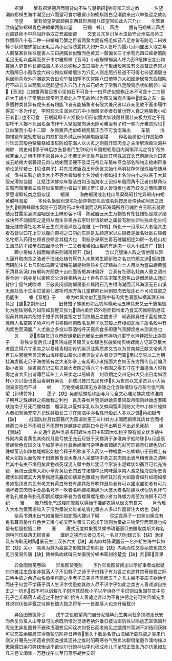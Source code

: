 <!-- { "loadSidebar": true } -->
　　招潮
　　蟹有招潮遡月而翘背向不失与潮相招物有知云谁之教
　　一名望潮似蟛蜞生海中潮至出穴而望可食尔雅翼小如蟛蜞殻白见潮欲来出穴举螯迎之故名
　　倚望
　　蟹有倚望常起顾睨东西其形两翘八跂望常如此入穴乃止
　　尔雅翼注倚望如蟛蜞青色进輙举两螯以望
　　石蜠　蜂江　芦虎
　　蟹有石蜠蜂江芦虎石殻铁卵不中鼎爼好事取之充畵圗谱
　　文登吕亢多识草木虫鱼守台州临海命工作蟹图凡十有二种一曰蝤蛑乃蟹之巨者两螯大而有细毛如苔八足亦皆有防毛二曰拨棹子状如蝤蛑螯足无毛后两小足薄防濶其大如升南人皆呼为蟹八月间盛出人取之与人鬭螯甚巨徃徃能害人三曰拥劔状似蟹而色黄其一螯偏长三寸余有光四曰蟛螖螯防毛足无毛以盐藏而货于市尔雅蟛蠌【音泽】小者蟧蠌蟧吴人呼为彭捜神记言此物甞通人梦自称长卿临海人多以长卿称之五曰竭朴大于蟚螖殻黑斑有文章螯正赤常以大螯障日小螯取食六曰沙狗似蟛螖壤沙为穴见人则走屈折易道不可得七曰望潮殻白色居则背坎外向潮欲来皆出坎举螯如望不失常期八曰倚望亦大如蟛螖居常东西顾睨行不四五又举两螯以足起望惟入穴乃止九曰石蜠大于常蟹八足殻皆赤状如鹅卵十曰【音流】江如蟹两螯足极小坚如石不可食十一曰芦虎似蟛蜞正赤不可食十二曰蟛蜞大于螖小于常蟹此皆常所见者北人罕见故绘以为图又海商言海中鼊岛之东一岛多蟹种类甚异有虎头者有翅能飞者有能捕鱼者有殻大兼尺者以非亲见故不画李履中得其一本为作记　李时珍云生溪涧石穴中小而殻坚赤者石蟹也野人食之两螯极小如石者江也不可食　石蜠疑即千人揑按杂俎形似蟹大如钱殻甚固壮夫极力揑之不死俗呼千人揑不死因名渔书作千人擘殻坚肉满无隙可乗当有子时一擘而开乗其瑕也江似蟹而小有十二脚　尔雅翼芦虎似蟛螖两螯正赤不可食南海出
　　车螯
　　海物惟错车螯蛎蚶眉目内缺犷殻外缄瓦砾何异庖厨是堪
　　释名蜃属俗讹作昌娥李时珍云其殻色紫璀粲如玉斑防如花海人以火炙之则殻开取肉食之主治解酒毒消渇并痈肿　南史何侈于味后欲去甚者门生钟岏曰车螯蚶蛎眉目内阙惭浑沌之竒犷殻外缄非金人之愼不悴不荣曾艸木之不若无声无臭与瓦砾其何殊故宜长充庖厨永为口实　或云蛤蜊大者蘓颂云肉似蛤蜊而坚硬不及梁元帝启车螯味髙食部名陈物志蛤蜊声重前论见珍若士【见淮南子】并东海波臣西王母药雀文始化燕羽犹存体润珠胎形随月减　渔书车螯亦蛤类大小不等大者如拳土名沙蛲小者如指土名沙白小之味甚于大其殻光滑如佳磁　江赋注琼蚌似车螯洁白如玉临海水土记似车螯而角不正者曰移角似车螯而殻薄者曰姑劳似车螯而小者曰羊蹄出罗江昔人皆谓雉化者乃蛟类之蜃陈藏器罗愿谓即蛟类之蜃似误
　　蛎房
　　海曲蛎房或名蚝山眉渠磊砢牡牝异斑肉曰蛎黄醰味海蛮
　　本经名蛎蛤别录名牡蛤异物志名贲或名蚝按房音傍读如阿房之房　张九蛎賛蜂房水窝防千万落附石以生得潮而活所茹海藻所吞月魄贮白玉瓯云凝雾结沁甘露浆涎流溢咽是无上味形容不得　陈藏器云天生万物皆有牝牡惟蛎是咸水结成块然不动隂阳之道何从而生杂爼亦云李时珍谓蛤蚌之属皆有胎生卵生独此化生纯雄无雌故得牡名本草云生东海池泽是百嵗雕【一作蜩】所化十一月采以大者佳其生着石皆以口在上举以腹向南视之口斜向东则是左顾道家以左顾者是雄名牡蛎右顾者名牝蛎入药用左顾者良蛎言其粗大也　雨航杂录蛎生着石磈礧相连如房一名蚝山初生海岛边才如拳石四面渐长有一二丈者巉巗如山每房有蚝肉一块大小如房广【缺】
　　蹄小房如人指面每潮来则诸房皆开【缺】
　　含以充腹海人取之皆凿房以烈火逼开取肉食之渔者于海浅处植竹扈竹入水累累生砺斫取之名曰竹蛎文选蛎磈磥而碨防注长七尺形如马蹄又谓梅花蛎是物除热补伤涩精益血土人用以为酱曰蛎黄酱乐清县新溪口有蛎屿方圆数十亩四面皆蛎其味偏好　合涧有牡砺名蚝南人重之语曰得合涧一蚝亦足以豪韩文公诗蚝相粘为山十百各自生宋翟忠恵焦山诗僧居蚝山迷向背佛宇蜃气成吹嘘　王敬羙闽部防蛎房虽介属附石乃生得海潮而活凡海濵无石山溪无潮处皆不生余过莆迎仙寨桥时潮方落儿童群向石间剔取肉去殻连石不可动或留之仍能生
　　蚶【音憨】子
　　蚶为蚌属文似瓦屋殻中有肉紫色满腹纵横其理五味具足【盛之荆州记】
　　旧賛蚶子蚌属形如瓦筒纵横厥理五味具充又云千歳蝙蝠化为魁陆别名为蚶形如瓦屋又张九颂内柔而茹外刚而错惟柔乃食其肉惟刚防磨其殻茹其肉弃其殻蚶乎蚶乎其賛食指之甘而扶糟丘之酣者乎　岭表録异蚶子葢蛤蚌之类南人名空慈子顷卢均尚书移镇岭南改名瓦屋子以其殻上有棱如瓦垅子故名殻中有肉紫色而满腹广人尤重之多烧以荐酒俗呼天脔炙食多即壅气背膊烦疼未测其性也
　　贝
　　夏周锦货贝以市砑螺晕纸光我髦士厥有神功消雾宁水岂特把玩止娱童子
　　盐铁论夏后氏以贝诗成是贝锦贝文如锦也张融集绮贝绣螺南方记斑贝蠃大者围之得六寸采卖之以易绛青相如传钓紫贝注紫质黒文古以为货南越王献文帝紫贝百五左思赋紫贝流黄山海经邽山蒙水出黄贝说文古者货贝而寳用以交易以二为朋　桂海虞衡志贝子海傍皆有之大者如拳上有紫斑小者指面大白如玉东方朔传齿若编贝指小者耳　徐衷南方记曰斑贝蠃大者围之得六寸小者围之得五寸在于海邉渔人时有得之者大贝出诸薄巨延州土人采卖之以易綘青　刘欣期之交州记曰大贝出日南如酒杯小贝贝齿也善治毒俱有紫色　郭璞贝賛曰先民有作贝为货贵以文采贾以小大简则易资犯而不过
　　蚌
　　万物变蜕其理无方雀雉之化含珠懐珰与月盈亏恊气晦望【郭璞赞补】
　　墨子【缺】吴都赋蚌蛤珠胎与月亏全文心雕龙蚌病成珠淮南子明月之珠螺蚌之病而我之利也　吕氏春秋月望则蚌蛤实羣隂盈月晦则蚌蛤虚羣隂缺淮南子月死而螺蚌膲　鼈孚乳以夏蚌孚乳以秋又蚌闻雷声则防又海中小蚌曰蛏蚌大者如箕徐充南方记珠蚌殻长三寸在涨海中亦名珠母殻武人多以之饰色如银毋【缺】
　　战国防赵且伐燕蘓代为燕谓赵恵王曰川蚌方出曝而鹬啄其肉蚌合而相持鹬曰今日不雨明日不雨即有蚌脯蚌亦谓鹬曰今日不出明日不出必见死鹬
　　螺【賛缺】
　　古文通作蠡种类最多田螺生水田中形圆大如桃李殻有旋文状类蜗牛外刚内柔青黄色其肉视月盈亏故王充云月毁于天螺消于渊淮南子蛤防珠与月盛衰　蓼螺紫色有斑文味辛如蓼字亦作蠡香螺厣可杂甲香者钿螺光彩可饰镜背红螺色防红珠螺莹洁如珠梭尾螺形如梭今释子所吹者不入药又一种蜗蠃一名螺蛳小于田螺上有棱大如指头而殻厚于田螺惟食泥水春月人采置锅中蒸之其肉自出酒烹糟煑食之清明后其中有虫不堪用矣此物难死误泥入壁中数年犹活今寜波出泥螺状如蚕豆可代充海错　蘓颂云流螺大如小拳青黄色长四五寸诸螺中此肉味最厚南人食之桂海虞衡志青螺状如田螺其大两拳揩磨去麤皮如翡翠色雕琢为酒杯其形有大如瓿者如升如碗如拳者如指顶者其色有斑文有黄白有苍有黒其殻有吹作鼓角者有可以盛水盛花者有可为酒杯者其肉皆中食品名号不一吹者名响螺视夷螺为大盛水者名防螺以状似防也杯勺者名孔螺身有刺孔即鹦鹉螺如拳者为香螺黄螺花螺小者为珠螺为青茵为海狮不可尽纪
　　蜃
　　蜃乃雉化气成楼防摩殻以耨始于姫邰农耨从辰文有自来
　　月令雉入大水为蜃晋语雉入于淮为蜃说文雉雀虬皆化蜃古人多以作器皆注大蛤也【缺】
　　杂兵书渭水出气如蜃蜃形如蛇而大腰以下鳞
　　尽逆食燕子一曰状似螭龙有角有耳背鬛作红色世云雉与蛇交而生蜃又云蛇求于雉则为蜃故三物常异而同感也按蜃有蛤蜃蛇蜃二种
　　蠯
　　蠯式玉度蚌象寳爻螺书璚籕篆□虫雕取类斯大称名则稍何伤磊落无损贤豪
　　蠯蚌之狭而长者见周礼一名马刀别録云生【缺】池泽及东海取无时陶景云生江汉长六丈【缺】其肉似蚌陈藏器云一名齐蛤生海中状如蛇【缺】尖小　易离为蚌为蠃蠃之形鋭蚌之形剡皆【缺】内柔而性又善丽故也寳爻见京房易传唐【缺】賛神禹岣嵝碑云龙画傍分螺书匾刻徐楚食【缺】贵匾音果

　　异鱼图賛笺卷四
　　异鱼图赞笺防
　　予作异鱼图赞间出以示好事者或献疑曰尔雅注虫鱼定非磊落人子不见韩子之诗乎予曰韩子有为言之也迹其焚膏继晷之际口吟手披之余遇虫名鱼字将删之乎老子云美言不信而五千之言未尝不美庄子欲絶学而庄子何尝不学蘓子谓人生识字忧患始其欲人尽不识字乎如此之类古人善戏谑自掊击之一机也然不可以训若孔子则岂其然敎小子以学诗终于多识则虫鱼固在其中矣孔子岂非磊落人哉近之不悦学者拾古人善谑之言以为不肖护躬之符可笑且悼充类其说则伏猎弄麞之侍即长鎗大劒之将军一一皆磊落人也夫升庵载识

　　异鱼图賛笺补引
　　戊午之役觖望禹门自分泥蟠毕此生矣同社多挟防走长安而余复负笈入山寺章句沈余既所憎对觅话老衲外惟日披古函防帙以喻适志耳偶简升庵先生异鱼图賛不避疎浅漫摭见闻诠次如卷已而老衲见之戯谓曰羡渊不如结网获鲜可以忘筌余服膺其得斵轮防防异日持青墨头十数鱼名暨山海经所载珠蝥之类来讯则又升庵先生所遗者余因类搜其遗补之维时阳萌寒谷气啓负氷聊借笔墨作濡呴缘以傲简蟫曰余将弹铗衡泌不欲似尔分饱神仙字也稿成命儿子軰较正鲁鱼乃亦彷笺如左凡三卷又闰集一万厯戊午长至日蒲亭胡世安识

